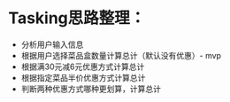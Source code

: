 # Tasking思路整理：

- 分析用户输入信息
- 根据用户选择菜品盒数量计算总计（默认没有优惠）- mvp
- 根据满30元减6元优惠方式计算总计
- 根据指定菜品半价优惠方式计算总计
- 判断两种优惠方式哪种更划算，计算总计



